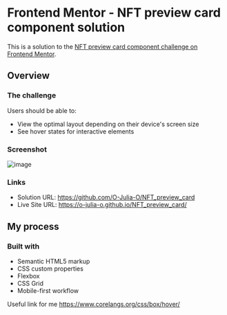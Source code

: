 # Frontend Mentor - NFT preview card component solution

This is a solution to the [NFT preview card component challenge on Frontend Mentor](https://www.frontendmentor.io/challenges/nft-preview-card-component-SbdUL_w0U).

## Overview

### The challenge

Users should be able to:

- View the optimal layout depending on their device's screen size
- See hover states for interactive elements

### Screenshot

![image](https://github.com/user-attachments/assets/370bc2a2-a10e-4d19-8dcb-4bdc6d2aaf64)


### Links

- Solution URL: https://github.com/O-Julia-O/NFT_preview_card
- Live Site URL: https://o-julia-o.github.io/NFT_preview_card/

## My process

### Built with

- Semantic HTML5 markup
- CSS custom properties
- Flexbox
- CSS Grid
- Mobile-first workflow

Useful link for me https://www.corelangs.org/css/box/hover/ 
